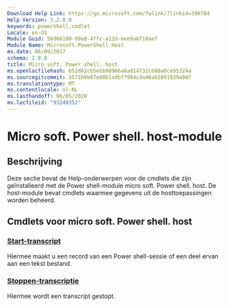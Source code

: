 ```yaml
---
Download Help Link: https://go.microsoft.com/fwlink/?linkid=390784
Help Version: 5.2.0.0
keywords: powershell,cmdlet
Locale: en-US
Module Guid: 56d66100-99a0-4ffc-a12d-eee9a6718aef
Module Name: Microsoft.PowerShell.Host
ms.date: 06/09/2017
schema: 2.0.0
title: Micro soft. Power shell. host
ms.openlocfilehash: 652d02cb5ebb98966a8ad14732cb88a0ce95324a
ms.sourcegitcommit: 3571b9e87e8881adbf7984cda46a63891039a987
ms.translationtype: MT
ms.contentlocale: nl-NL
ms.lasthandoff: 06/05/2020
ms.locfileid: "93249352"
---
```

# Micro soft. Power shell. host-module

## Beschrijving

Deze sectie bevat de Help-onderwerpen voor de cmdlets die zijn geïnstalleerd met de Power shell-module micro soft. Power shell. host. De host-module bevat cmdlets waarmee gegevens uit de hosttoepassingen worden beheerd.

## Cmdlets voor micro soft. Power shell. host

### [Start-transcript](Start-Transcript.md)
Hiermee maakt u een record van een Power shell-sessie of een deel ervan aan een tekst bestand.

### [Stoppen-transcriptie](Stop-Transcript.md)
Hiermee wordt een transcript gestopt.
